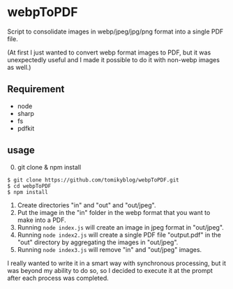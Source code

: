 # webpToPDF
Script to consolidate images in webp/jpeg/jpg/png format into a single PDF file.

(At first I just wanted to convert webp format images to PDF, but it was unexpectedly useful and I made it possible to do it with non-webp images as well.)

## Requirement
- node
- sharp
- fs
- pdfkit

## usage
0. git clone & npm install
```
$ git clone https://github.com/tomikyblog/webpToPDF.git
$ cd webpToPDF
$ npm install
```

1. Create directories "in" and "out" and "out/jpeg".
2. Put the image in the "in" folder in the webp format that you want to make into a PDF.
3. Running `node index.js` will create an image in jpeg format in "out/jpeg".
4. Running `node index2.js` will create a single PDF file "output.pdf" in the "out" directory by aggregating the images in "out/jpeg".
5. Running `node index3.js` will remove "in" and "out/jpeg" images.

I really wanted to write it in a smart way with synchronous processing, but it was beyond my ability to do so, so I decided to execute it at the prompt after each process was completed.
